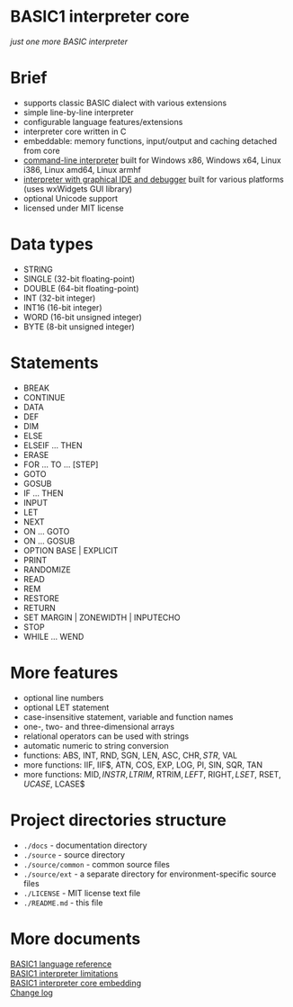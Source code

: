 # BASIC1 interpreter core  
  
*just one more BASIC interpreter*  
  
# Brief  
  
- supports classic BASIC dialect with various extensions  
- simple line-by-line interpreter  
- configurable language features/extensions  
- interpreter core written in C  
- embeddable: memory functions, input/output and caching detached from core  
- [command-line interpreter](https://github.com/basic-1/basic-1) built for Windows x86, Windows x64, Linux i386, Linux amd64, Linux armhf  
- [interpreter with graphical IDE and debugger](https://github.com/basic-1/basic-1) built for various platforms (uses wxWidgets GUI library)  
- optional Unicode support  
- licensed under MIT license  
  
# Data types  
  
- STRING  
- SINGLE (32-bit floating-point)  
- DOUBLE (64-bit floating-point)  
- INT (32-bit integer)  
- INT16 (16-bit integer)  
- WORD (16-bit unsigned integer)  
- BYTE (8-bit unsigned integer)  
  
# Statements  
  
- BREAK  
- CONTINUE  
- DATA  
- DEF  
- DIM  
- ELSE  
- ELSEIF ... THEN  
- ERASE  
- FOR ... TO ... \[STEP\]  
- GOTO  
- GOSUB  
- IF ... THEN  
- INPUT  
- LET  
- NEXT  
- ON ... GOTO  
- ON ... GOSUB  
- OPTION BASE | EXPLICIT  
- PRINT  
- RANDOMIZE  
- READ  
- REM  
- RESTORE  
- RETURN  
- SET MARGIN | ZONEWIDTH | INPUTECHO  
- STOP  
- WHILE ... WEND  
  
# More features  
  
- optional line numbers  
- optional LET statement  
- case-insensitive statement, variable and function names  
- one-, two- and three-dimensional arrays  
- relational operators can be used with strings  
- automatic numeric to string conversion  
- functions: ABS, INT, RND, SGN, LEN, ASC, CHR$, STR$, VAL  
- more functions: IIF, IIF$, ATN, COS, EXP, LOG, PI, SIN, SQR, TAN  
- more functions: MID$, INSTR, LTRIM$, RTRIM$, LEFT$, RIGHT$, LSET$, RSET$, UCASE$, LCASE$  
  
# Project directories structure  
  
- `./docs` - documentation directory  
- `./source` - source directory  
- `./source/common` - common source files  
- `./source/ext` - a separate directory for environment-specific source files  
- `./LICENSE` - MIT license text file  
- `./README.md` - this file  
  
# More documents  
  
[BASIC1 language reference](https://github.com/basic-1/b1core/blob/master/docs/reference.md)  
[BASIC1 interpreter limitations](https://github.com/basic-1/b1core/blob/master/docs/limits.md)  
[BASIC1 interpreter core embedding](https://github.com/basic-1/b1core/blob/master/docs/embedding.md)  
[Change log](https://github.com/basic-1/b1core/blob/master/docs/changelog)  
  